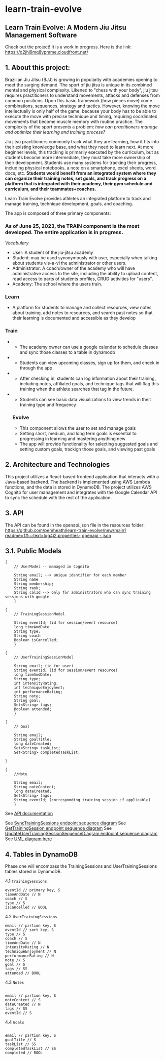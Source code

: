 # learn-train-evolve

## Learn Train Evolve: A Modern Jiu Jitsu Management Software

Check out the project! It is a work in progress. Here is the link: https://d2jhl9mq8vpmme.cloudfront.net/

## 1. About this project:

Brazilian Jiu Jitsu (BJJ) is growing in popularity with academies opening to meet the surging demand. The sport of jiu jitsu is unique in its combined mental and physical complexity. Likened to "chess with your body", jiu jitsu requires practitioners to understand movements, attacks and defenses from common positions. Upon this basic framework (how pieces move) come combinations, sequences, strategy and tactics. However, knowing the move intellectually is only half of the game, because your body has to be able to execute the move with precise technique and timing, requiring coordinated movements that become muscle memory with routine practice. The complexity of the sport presents a problem: *how can practitioners manage and optimize their learning and training process?*

Jiu jitsu practitioners commonly track what they are learning, how it fits into their existing knowledge base, and what they need to learn next. At more beginner levels, this tracking is primarily executed by the curriculum, but as students become more intermediate, they must take more ownership of their development. Students use many systems for tracking their progress, including physical notebooks, a note on a smartphone, excel sheets, word docs, etc. **Students would benefit from an integrated system where they can organize their training notes, set goals, and track progress on a platform that is integrated with their academy, their gym schedule and curriculum, and their teammates+coaches.** 

Learn Train Evolve provides athletes an integrated platform to track and manage training, technique development, goals, and coaching. 

The app is composed of three primary components: 
 ### As of June 25, 2023, the TRAIN component is the most developed. The entire application is in progress.

 _Vocabulary_
 - User: A student of the jiu-jitsu academy
- Student: may be used synonymously with user, especially when talking about students vis-a-vi the administrator or other users.
- Administrator: A coach/owner of the academy who will have administrative access to the site, including the ability to upload content, read access to parts of students profiles, CRUD activities for "users".
- Academy: The school where the users train. 

### Learn 
-  A platform for students to manage and collect resources, view notes about training, add notes to resources, and search past notes so that their learning is documented and accessible as they develop

### Train 
- - The academy owner can use a google calendar to schedule classes and sync those classes to a table in dynamodb
- - Students can view upcoming classes, sign up for them, and check in through the app
- - After checking in, students can log information about their training, including notes, affiliated goals, and technique tags that will flag this training when the athlete searches that tag in the future.
- - Students can see basic data visualizations to view trends in theit training type and frequency
 
  ### Evolve
  - This component allows the user to set and manage goals
  - Setting short, medium, and long term goals is essential to progressing in learning and mastering anything new
  - The app will provide functionality for selecting suggested goals and setting custom goals, trackign those goals, and viewing past goals
 

## 2. Architecture and Technologies

This project utilizes a React-based frontend application that interacts with a Java-based backend. The backend is implemented using AWS Lambda functions, and the data is stored in DynamoDB.
The project utilizes AWS Cognito for user management and integrates with the Google Calendar API to sync the schedule with the rest of the application.


## 3. API

The API can be found in the openapi.json file in the resources folder: https://github.com/pemheath/learn-train-evolve/new/main?readme=1#:~:text=log4j2.properties-,openapi,-.json

## 3.1. Public Models

```
{
	// UserModel -- managed in Cognito
	
	String email; --> unique identifier for each member
	String name
	String membership;
	String rank;
	String calId --> only for administrators who can sync training sessions with google
	} 
```

```
{
	// TrainingSessionModel

	String eventId; (id for session/event resource)
	long timeAndDate
	String type;
	String coach
	Boolean isCancelled;
	}
```

```
{
	// UserTrainingSessionModel

	String email; (id for user)
	String eventId; (id for session/event resource)
	long timeAndDate;
	String type;
	int intensityRating;
	int techniqueEnjoyment;
	int performanceRating;
	String note;
	String goal;
	Set<String> tags;
	Boolean attended;
	}
```


```
{
	// Goal

	String email;
	String goalTitle;
	long dateCreated;
	Set<String> taskList;
	Set<String> completedTaskList;

}
```

```
{
	//Note

	String email;
	String noteContent;
	long dateCreated;
	Set<String> tags;
	String eventId; (corresponding training session if applicable)
	}
```

See [API documentation](openapi.json)

See [SyncTrainingSessions endpoint sequence diagram](SyncTrainingSessionsSequenceDiagram.puml)
See [GetTrainingSession endpoint sequence diagram](GetTrainingSessionSequenceDiagram.puml)
See [UpdateUserTrainingSessionSequenceDiagram endpoint sequence diagram](UpdateUserTrainingSessionSequenceDiagram.puml)
See [UML diagram here](LearnTrainEvolve.puml)

## 4. Tables in DynamoDB

Phase one will encompass the TrainingSessions and UserTrainingSessions tables stored in DynamoDB. 



4.1 `TrainingSessions`

```
eventId // primary key, S
timeAndDate // N 
coach // S
type // S
isCancelled // BOOL

```

4.2 `UserTrainingSessions`

```
email // partion key, S
eventId // sort key, S
type // S
coach // S
timeAndDate // N
intensityRating // N
techniqueEnjoyment // N
performanceRating // N
note // S
goal // S
tags // SS
attended // BOOL

```

4.3 `Notes`

```

email // partion key, S
noteContent // S
dateCreated // N
tags // SS
eventId // S

```
4.4 `Goals`

```

email // partion key, S
goalTitle // S
taskList // SS
completedTaskList // SS
completed // BOOL

```




